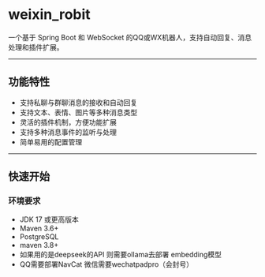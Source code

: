 # weixin_robit

一个基于 Spring Boot 和 WebSocket 的QQ或WX机器人，支持自动回复、消息处理和插件扩展。

---

## 功能特性

- 支持私聊与群聊消息的接收和自动回复
- 支持文本、表情、图片等多种消息类型
- 灵活的插件机制，方便功能扩展
- 支持多种消息事件的监听与处理
- 简单易用的配置管理

---

## 快速开始


### 环境要求

- JDK 17 或更高版本
- Maven 3.6+
- PostgreSQL 
- maven 3.8+
- 如果用的是deepseek的API 则需要ollama去部署 embedding模型
- QQ需要部署NavCat 微信需要wechatpadpro（会封号）


